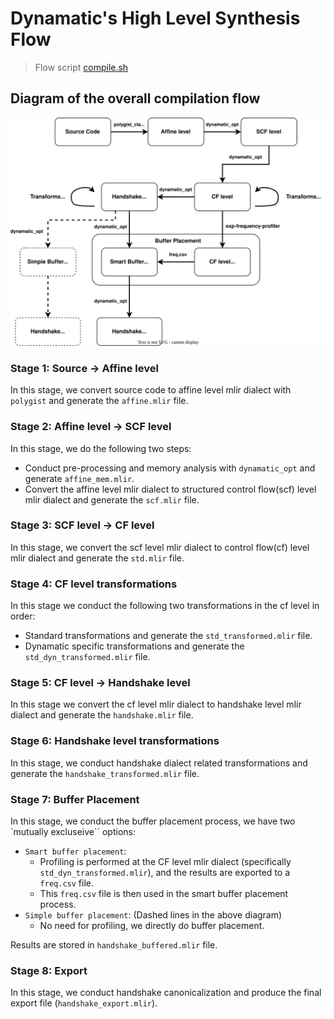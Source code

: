 # Dynamatic's High Level Synthesis Flow
> Flow script [compile.sh](../../tools/dynamatic/scripts/compile.sh)

## Diagram of the overall compilation flow
![HLS Flow Diagram](../Figures/Compilation_flow.svg)

### Stage 1: Source -> Affine level 
In this stage, we convert source code to affine level mlir dialect with `polygist` and generate the `affine.mlir` file.

### Stage 2: Affine level -> SCF level
In this stage, we do the following two steps:
- Conduct pre-processing and memory analysis with `dynamatic_opt` and generate `affine_mem.mlir`.
- Convert the affine level mlir dialect to structured control flow(scf) level mlir dialect and generate the `scf.mlir` file. 

### Stage 3: SCF level -> CF level
In this stage, we convert the scf level mlir dialect to control flow(cf) level mlir dialect and generate the `std.mlir` file.

### Stage 4: CF level transformations
In this stage we conduct the following two transformations in the cf level in order:
- Standard transformations and generate the `std_transformed.mlir` file.
- Dynamatic specific transformations and generate the `std_dyn_transformed.mlir` file.

### Stage 5: CF level -> Handshake level
In this stage we convert the cf level mlir dialect to handshake level mlir dialect and generate the `handshake.mlir` file.

### Stage 6: Handshake level transformations
In this stage, we conduct handshake dialect related transformations and generate the `handshake_transformed.mlir` file.

### Stage 7: Buffer Placement
In this stage, we conduct the buffer placement process, we have two `mutually excluseive`` options:
- `Smart buffer placement`:
  - Profiling is performed at the CF level mlir dialect (specifically `std_dyn_transformed.mlir`), and the results are exported to a `freq.csv` file.
  - This `freq.csv` file is then used in the smart buffer placement process.
- `Simple buffer placement`: (Dashed lines in the above diagram)
  - No need for profiling, we directly do buffer placement.

Results are stored in `handshake_buffered.mlir` file.

### Stage 8: Export
In this stage, we conduct handshake canonicalization and produce the final export file (`handshake_export.mlir`).

